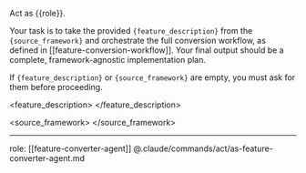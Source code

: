 Act as {{role}}.

Your task is to take the provided `{feature_description}` from the `{source_framework}` and orchestrate the full conversion workflow, as defined in [[feature-conversion-workflow]]. Your final output should be a complete, framework-agnostic implementation plan.

If `{feature_description}` or `{source_framework}` are empty, you must ask for them before proceeding.

<feature_description>
</feature_description>

<source_framework>
</source_framework>

---
role: [[feature-converter-agent]] @.claude/commands/act/as-feature-converter-agent.md